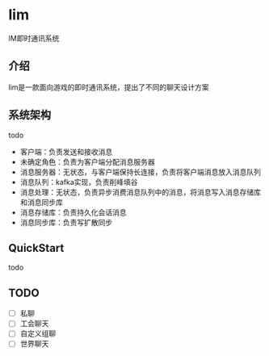 # lim
IM即时通讯系统

## 介绍
lim是一款面向游戏的即时通讯系统，提出了不同的聊天设计方案

## 系统架构
todo

- 客户端：负责发送和接收消息
- 未确定角色：负责为客户端分配消息服务器
- 消息服务器：无状态，与客户端保持长连接，负责将客户端消息放入消息队列
- 消息队列：kafka实现，负责削峰填谷
- 消息处理：无状态，负责异步消费消息队列中的消息，将消息写入消息存储库和消息同步库
- 消息存储库：负责持久化会话消息
- 消息同步库：负责写扩散同步

## QuickStart
todo

## TODO
* [ ] 私聊
* [ ] 工会聊天
* [ ] 自定义组聊
* [ ] 世界聊天
